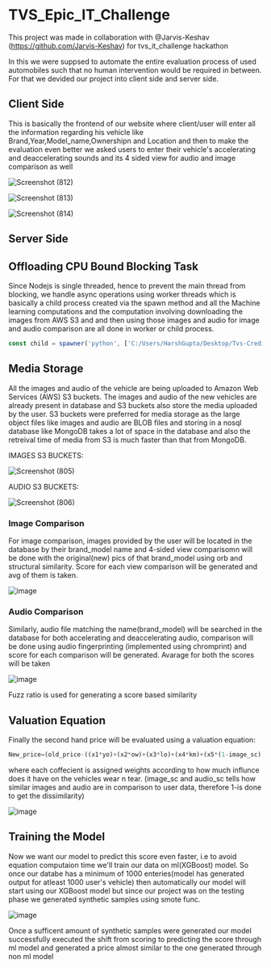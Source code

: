# TVS_Epic_IT_Challenge

This project was made in collaboration with @Jarvis-Keshav (https://github.com/Jarvis-Keshav) for tvs_it_challenge hackathon

In this we were suppsed to automate the entire evaluation process of used automobiles such that no human intervention would be required in between.
For that we devided our project into client side and server side.

## Client Side

This is basically the frontend of our website where client/user will enter all the information regarding his vehicle like Brand,Year,Model_name,Ownershipn and Location and then to make the evaluation even better we asked users to enter their vehicle's accelerating and deaccelerating sounds and its 4 sided view for audio and image comparison as well

![Screenshot (812)](https://github.com/HarshGupta02/Car-Becho/assets/77138269/5d29e7e7-91ec-44f5-ac99-16f7794b7d0d)

![Screenshot (813)](https://github.com/HarshGupta02/Car-Becho/assets/77138269/578ae53b-8649-46d2-b91a-10cec9bbbdce)

![Screenshot (814)](https://github.com/HarshGupta02/Car-Becho/assets/77138269/b73be4cc-8732-47df-9752-7d84ac86ec55)

## Server Side

## Offloading CPU Bound Blocking Task

Since Nodejs is single threaded, hence to prevent the main thread from blocking, we handle async operations using worker threads which is basically a child process created via the spawn method and all the Machine learning computations and the computation involving downloading the images from AWS S3 and and then using those images and audio for image and audio comparison are all done in worker or child process.

```js
const child = spawner('python', ['C:/Users/HarshGupta/Desktop/Tvs-Credit-It-Challenge/server/Image_Download_Compare.py', brand, model]);
```

## Media Storage

All the images and audio of the vehicle are being uploaded to Amazon Web Services (AWS) S3 buckets. The images and audio of the new vehicles are already present in database and S3 buckets also store the media uploaded by the user. S3 buckets were preferred for media storage as the large object files like images and audio are BLOB files and storing in a nosql database like MongoDB takes a lot of space in the database and also the retreival time of media from S3 is much faster than that from MongoDB.

IMAGES S3 BUCKETS:

![Screenshot (805)](https://github.com/HarshGupta02/Car-Becho/assets/77138269/04af5797-3552-42a2-bf39-9169478a307b)

AUDIO S3 BUCKETS:

![Screenshot (806)](https://github.com/HarshGupta02/Car-Becho/assets/77138269/6f69efe4-4ed9-4d6a-85f4-2701eb0970f8)

### Image Comparison
For image comparison, images provided by the user will be located in the database by their brand_model name and 4-sided view comparisomn will be done with the original(new) pics of that brand_model using orb and structural similarity. Score for each view comparison will be generated and avg of them is taken.

![image](https://github.com/Jarvis-Keshav/Car_Valuations/assets/79581388/81a30d51-3c8c-4b52-87e6-e0f18e8c3b5b)

### Audio Comparison

Similarly, audio file matching the name(brand_model) will be searched in the database for both accelerating and deaccelerating audio, comparison will be done using audio fingerprinting (implemented using chromprint) and score for each comparison will be generated. Avarage for both the scores will be taken

![image](https://github.com/Jarvis-Keshav/Car_Valuations/assets/79581388/f485b2b3-1f50-4fa1-8512-ef9e504b69ed)

Fuzz ratio is used for generating a score based similarity

## Valuation Equation

Finally the second hand price will be evaluated using a valuation equation:
```js
New_price=(old_price-((x1*yo)+(x2*ow)+(x3*lo)+(x4*km)+(x5*(1-image_sc))+(x6*(1-audio_sc))))
```
where each coffecient is assigned weights according to how much influnce does it have on the vehicles wear n tear. (image_sc and audio_sc tells how similar images and audio are in comparison to user data, therefore 1-is done to get the dissimilarity)

![image](https://github.com/Jarvis-Keshav/Car_Valuations/assets/79581388/b9a2f35e-6bbe-438e-870d-9dfad06ba231)


## Training the Model

Now we want our model to predict this score even faster, i.e to avoid equation computaion time we'll train our data on ml(XGBoost) model. So once our databe has a minimum of 1000 enteries(model has generated output for atleast 1000 user's vehicle) then automatically our model will start using our XGBoost model but since 
our project was on the testing phase we generated synthetic samples using smote func.

![image](https://github.com/Jarvis-Keshav/Car_Valuations/assets/79581388/0a7b2922-bed4-4557-9775-323a38dd87e5)

Once a sufficent amount of synthetic samples were generated our model successfully executed the shift from scoring to predicting the score through ml model and generated a price almost similar to the one generated through non ml model
